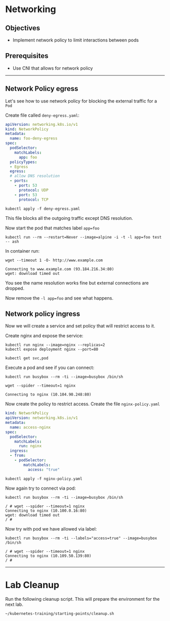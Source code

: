 # Networking

## Objectives

- Implement network policy to limit interactions between pods

## Prerequisites

- Use CNI that allows for network policy

---

## Network Policy egress

Let's see how to use network policy for blocking the external traffic for a `Pod`

Create file called `deny-egress.yaml`:
```yaml
apiVersion: networking.k8s.io/v1
kind: NetworkPolicy
metadata:
  name: foo-deny-egress
spec:
  podSelector:
    matchLabels:
      app: foo
  policyTypes:
  - Egress
  egress:
  # allow DNS resolution
  - ports:
    - port: 53
      protocol: UDP
    - port: 53
      protocol: TCP
```

```shell
kubectl apply -f deny-egress.yaml
```

This file blocks all the outgoing traffic except DNS resolution.

Now start the pod that matches label `app=foo`

```shell
kubectl run --rm --restart=Never --image=alpine -i -t -l app=foo test -- ash
```

In container run:
```shell
wget --timeout 1 -O- http://www.example.com
```

```console
Connecting to www.example.com (93.184.216.34:80)
wget: download timed out
```

You see the name resolution works fine but external connections are dropped.

Now remove the `-l app=foo` and see what happens.

## Network policy ingress

Now we will create a service and set policy that will restrict access to it.

Create nginx and expose the service:

```shell
kubectl run nginx --image=nginx --replicas=2
kubectl expose deployment nginx --port=80

kubectl get svc,pod
```

Execute a pod and see if you can connect:
```shell
kubectl run busybox --rm -ti --image=busybox /bin/sh
```

```console
wget --spider --timeout=1 nginx

Connecting to nginx (10.104.90.248:80)
```

Now create the policy to restrict access. Create the file `nginx-policy.yaml`

```yaml
kind: NetworkPolicy
apiVersion: networking.k8s.io/v1
metadata:
  name: access-nginx
spec:
  podSelector:
    matchLabels:
      run: nginx
  ingress:
  - from:
    - podSelector:
        matchLabels:
          access: "true"
```

```
kubectl apply -f nginx-policy.yaml
```

Now again try to connect via pod:

```shell
kubectl run busybox --rm -ti --image=busybox /bin/sh
```

```console
/ # wget --spider --timeout=1 nginx
Connecting to nginx (10.100.0.16:80)
wget: download timed out
/ #
```

Now try with pod we have allowed via label:

```shell
kubectl run busybox --rm -ti --labels="access=true" --image=busybox /bin/sh
```

```console
/ # wget --spider --timeout=1 nginx
Connecting to nginx (10.109.50.139:80)
/ #
```

---

# Lab Cleanup

Run the following cleanup script. This will prepare the environment for the next lab.
```shell
~/kubernetes-training/starting-points/cleanup.sh
```
